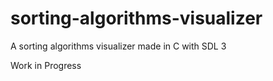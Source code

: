 # sorting-algorithms-visualizer
A sorting algorithms visualizer made in C with SDL 3

Work in Progress
